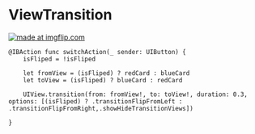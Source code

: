 # ViewTransition

<a href="https://imgflip.com/gif/1wuid6"><img src="https://i.imgflip.com/1wuid6.gif" title="made at imgflip.com"/></a>

    @IBAction func switchAction(_ sender: UIButton) {
        isFliped = !isFliped
        
        let fromView = (isFliped) ? redCard : blueCard
        let toView = (isFliped) ? blueCard : redCard
        
        UIView.transition(from: fromView!, to: toView!, duration: 0.3, options: [(isFliped) ? .transitionFlipFromLeft : .transitionFlipFromRight,.showHideTransitionViews])
        
    }
